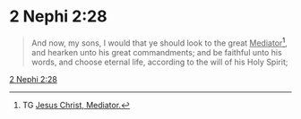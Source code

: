 # 2 Nephi 2:28

> And now, my sons, I would that ye should look to the great <u>Mediator</u>[^a], and hearken unto his great commandments; and be faithful unto his words, and choose eternal life, according to the will of his Holy Spirit;

[2 Nephi 2:28](https://www.churchofjesuschrist.org/study/scriptures/bofm/2-ne/2?lang=eng&id=p28#p28)


[^a]: TG [Jesus Christ, Mediator.](https://www.churchofjesuschrist.org/study/scriptures/tg/jesus-christ-mediator?lang=eng)
